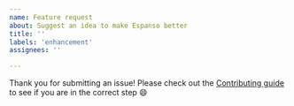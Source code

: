 ```yaml
---
name: Feature request
about: Suggest an idea to make Espanso better
title: ''
labels: 'enhancement'
assignees: ''

---
```


Thank you for submitting an issue! Please check out the [Contributing guide](https://github.com/espanso/espanso/blob/dev/CONTRIBUTING.md) to see if you are in the correct step :smile:

